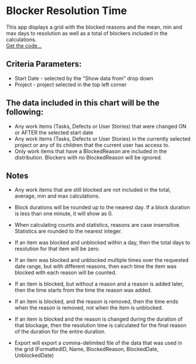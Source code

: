# Blocker Resolution Time

This app displays a grid with the blocked reasons and the mean, min and max
days to resolution as well as a total of blockers included in the calculations.  
[Get the code...](https://raw.githubusercontent.com/RallyTechServices/blocker-apps/master/blocker-resolution-time-grid/deploy/App.txt)

## Criteria Parameters:

 * Start Date - selected by the "Show data from" drop down 
 * Project    - project selected in the top left corner  

## The data included in this chart will be the following:  

 * Any work items (Tasks, Defects or User Stories) that were changed 
   ON or AFTER the selected start date
 * Any work items (Tasks, Defects or User Stories) in the currently selected 
   project or any of its children that the current user has access to.
 * Only work items that have a BlockedReason are included in the distribution.
   Blockers with no BlockedReason will be ignored.  

## Notes
 * Any work items that are still blocked are not included in the total, average, min and max calculations.
 
 * Block durations will be rounded up to the nearest day.  If a block duration is less than one minute, it will show as 0.  
 
 * When calculating counts and statistics, reasons are case insensitive.  Statistics are rounded to the nearest integer.  
 
 * If an item was blocked and unblocked within a day, then the total days to resolution for that 
   item will be zero.  
 
 * If an item was blocked and unblocked 
   multiple times over the requested date range, but with different reasons, then each time the item
   was blocked with each reason will be counted.  
 
 * If an item is blocked, but without a reason and a reason is added later, then the time starts from the time the reason was added. 
  
 * If an item is blocked, and the reason is removed, then the time ends when the reason is removed, not when the item is unblocked.  

 * If an item is blocked and the reason is changed during the duration of that blockage, then the resolution time is calculated
   for the final reason of the duration for the entire duration.
   
 * Export will export a comma-delimited file of the data that was used in the grid (FormattedID, Name, BlockedReason, BlockedDate, UnblockedDate)  
